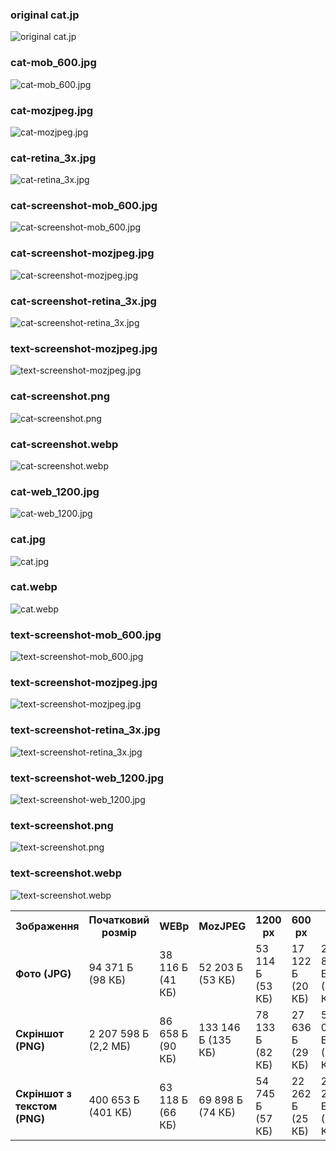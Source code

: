 ### original cat.jp
![original cat.jp](./images/cat.jpg)

### cat-mob_600.jpg
![cat-mob_600.jpg](./images/cat-mob_600.jpg)

### cat-mozjpeg.jpg
![cat-mozjpeg.jpg](./images/cat-mozjpeg.jpg)

### cat-retina_3x.jpg
![cat-retina_3x.jpg](./images/cat-retina_3x.jpg)

### cat-screenshot-mob_600.jpg
![cat-screenshot-mob_600.jpg](./images/cat-screenshot-mob_600.jpg)

### cat-screenshot-mozjpeg.jpg
![cat-screenshot-mozjpeg.jpg](./images/cat-screenshot-mozjpeg.jpg)

### cat-screenshot-retina_3x.jpg
![cat-screenshot-retina_3x.jpg](cat-screenshot-retina_3x.jpg)

### text-screenshot-mozjpeg.jpg
![text-screenshot-mozjpeg.jpg](./images/cat-screenshot-web_1200.jpg)

### cat-screenshot.png
![cat-screenshot.png](./images/cat-screenshot.png)

### cat-screenshot.webp
![cat-screenshot.webp](./images/cat-screenshot.webp)

### cat-web_1200.jpg
![cat-web_1200.jpg](./images/cat-web_1200.jpg)

### cat.jpg
![cat.jpg](./images/cat.jpg)

### cat.webp
![cat.webp](./images/cat.webp)

### text-screenshot-mob_600.jpg
![text-screenshot-mob_600.jpg](./images/text-screenshot-mob_600.jpg)

### text-screenshot-mozjpeg.jpg
![text-screenshot-mozjpeg.jpg](./images/text-screenshot-mozjpeg.jpg)

### text-screenshot-retina_3x.jpg
![text-screenshot-retina_3x.jpg](./images/text-screenshot-retina_3x.jpg)

### text-screenshot-web_1200.jpg
![text-screenshot-web_1200.jpg](./images/text-screenshot-web_1200.jpg)

### text-screenshot.png
![text-screenshot.png](./images/text-screenshot.png)

### text-screenshot.webp
![text-screenshot.webp](./images/text-screenshot.webp)


<table>
  <tr>
    <th>Зображення</th>
    <th>Початковий розмір</th>
    <th>WEBp</th>
    <th>MozJPEG</th>
    <th>1200 px</th>
    <th>600 px</th>
    <th>3x</th>
  </tr>
  <tr>
    <td><strong>Фото (JPG)</strong></td>
    <td>94 371 Б (98 КБ)</td>
    <td>38 116 Б (41 КБ)</td>
    <td>52 203 Б (53 КБ)</td>
    <td>53 114 Б (53 КБ)</td>
    <td>17 122 Б (20 КБ)</td>
    <td>243 852 Б (246 КБ)</td>
  </tr>
  <tr>
    <td><strong>Скріншот (PNG)</strong></td>
    <td>2 207 598 Б (2,2 МБ)</td>
    <td>86 658 Б (90 КБ)</td>
    <td>133 146 Б (135 КБ)</td>
    <td>78 133 Б (82 КБ)</td>
    <td>27 636 Б (29 КБ)</td>
    <td>557 019 Б (557 КБ)</td>
  </tr>
  <tr>
    <td><strong>Скріншот з текстом (PNG)</strong></td>
    <td>400 653 Б (401 КБ)</td>
    <td>63 118 Б (66 КБ)</td>
    <td>69 898 Б (74 КБ)</td>
    <td>54 745 Б (57 КБ)</td>
    <td>22 262 Б (25 КБ)</td>
    <td>294 234 Б (295 КБ)</td>
  </tr>
</table>
